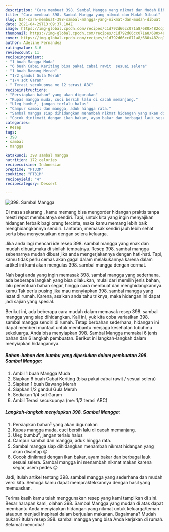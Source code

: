 ```yaml
---
description: "Cara membuat 398. Sambal Mangga yang nikmat dan Mudah Dibuat"
title: "Cara membuat 398. Sambal Mangga yang nikmat dan Mudah Dibuat"
slug: 834-cara-membuat-398-sambal-mangga-yang-nikmat-dan-mudah-dibuat
date: 2021-04-29T13:09:37.104Z
image: https://img-global.cpcdn.com/recipes/c1d792d66cc071a8/680x482cq70/398-sambal-mangga-foto-resep-utama.jpg
thumbnail: https://img-global.cpcdn.com/recipes/c1d792d66cc071a8/680x482cq70/398-sambal-mangga-foto-resep-utama.jpg
cover: https://img-global.cpcdn.com/recipes/c1d792d66cc071a8/680x482cq70/398-sambal-mangga-foto-resep-utama.jpg
author: Adeline Fernandez
ratingvalue: 3.6
reviewcount: 11
recipeingredient:
- "1 buah Mangga Muda"
- "6 buah Cabai Keriting bisa pakai cabai rawit  sesuai selera"
- "1 buah Bawang Merah"
- "1/2 gandul Gula Merah"
- "1/4 sdt Garam"
- " Terasi secukupnya me 12 terasi ABC"
recipeinstructions:
- "Persiapkan bahan² yang akan digunakan"
- "Kupas mangga muda, cuci bersih lalu di cacah memanjang."
- "Uleg bumbu², jangan terlalu halus"
- "Campur sambal dan mangga, aduk hingga rata."
- "Sambal mangga siap dihidangkan menambah nikmat hidangan yang akan disantap 😍"
- "Cocok dinikmati dengan ikan bakar, ayam bakar dan berbagai lauk sesuai selera. Sambal mangga ini menambah nikmat makan karena segar, asem pedes 😍"
categories:
- Resep
tags:
- 398
- sambal
- mangga

katakunci: 398 sambal mangga 
nutrition: 172 calories
recipecuisine: Indonesian
preptime: "PT33M"
cooktime: "PT31M"
recipeyield: "4"
recipecategory: Dessert

---
```



![398. Sambal Mangga](https://img-global.cpcdn.com/recipes/c1d792d66cc071a8/680x482cq70/398-sambal-mangga-foto-resep-utama.jpg)

Di masa  sekarang , kamu memang bisa mengorder hidangan praktis tanpa mesti repot membuatnya sendiri. Tapi, untuk kita yang ingin menyajikan hidangan terbaik bagi orang tercinta, maka kamu memang lebih baik menghidangkannya sendiri. Lantaran, memasak sendiri jauh lebih sehat serta bisa menyesuaikan dengan selera keluarga.

Jika anda lagi mencari ide resep 398. sambal mangga yang enak dan mudah dibuat,maka di sinilah tempatnya. Resep 398. sambal mangga  sebenarnya mudah dibuat jika anda mengerjakannya dengan hati-hati. Tapi, kamu tidak perlu cemas akan gagal dalam melakukannya 
karena dalam artikel ini kami akan mengulas 398. sambal mangga dengan cermat.  



Nah bagi anda yang ingin memasak 398. sambal mangga yang sederhana, ada beberapa langkah yang bisa dilakukan, mulai dari memilih jenis bahan, lalu penentuan bahan segar, hingga cara membuat dan menghidangkannya. kamu Tak perlu pusing jika mau menyiapkan 398. sambal mangga yang lezat di rumah. Karena, asalkan anda  tahu triknya, maka hidangan ini dapat jadi sajian yang spesial.

Berikut ini, ada beberapa cara mudah dalam memasak resep 398. sambal mangga yang siap dihidangkan. Kali ini, yuk kita coba variasikan 398. sambal mangga sendiri di rumah. Tetap berbahan sederhana, hidangan ini dapat memberi manfaat untuk membantu menjaga kesehatan tubuhmu sekeluarga. Anda bisa menyiapkan 398. Sambal Mangga memakai 6 jenis bahan dan 6 langkah pembuatan. Berikut ini langkah-langkah dalam menyiapkan hidangannya.

<!--inarticleads1-->

##### Bahan-bahan dan bumbu yang diperlukan dalam pembuatan 398. Sambal Mangga:

1. Ambil 1 buah Mangga Muda
1. Siapkan 6 buah Cabai Keriting (bisa pakai cabai rawit / sesuai selera)
1. Siapkan 1 buah Bawang Merah
1. Siapkan 1/2 gandul Gula Merah
1. Sediakan 1/4 sdt Garam
1. Ambil  Terasi secukupnya (me: 1/2 terasi ABC)




<!--inarticleads2-->

##### Langkah-langkah menyiapkan 398. Sambal Mangga:

1. Persiapkan bahan² yang akan digunakan
1. Kupas mangga muda, cuci bersih lalu di cacah memanjang.
1. Uleg bumbu², jangan terlalu halus
1. Campur sambal dan mangga, aduk hingga rata.
1. Sambal mangga siap dihidangkan menambah nikmat hidangan yang akan disantap 😍
1. Cocok dinikmati dengan ikan bakar, ayam bakar dan berbagai lauk sesuai selera. Sambal mangga ini menambah nikmat makan karena segar, asem pedes 😍




Jadi, itulah artikel tentang  398. sambal mangga  yang sederhana dan mudah versi kita. Semoga kamu dapat mempraktekkannya dengan hasil yang memuaskan. 

Terima kasih kamu telah menggunakan resep yang kami tampilkan di sini. Besar harapan kami, olahan  398. Sambal Mangga yang mudah di atas dapat membantu Anda menyiapkan hidangan yang nikmat untuk keluarga/teman ataupun menjadi inspirasi dalam berjualan makanan. Bagaimana? Mudah bukan? Itulah resep 398. sambal mangga yang bisa Anda kerjakan di rumah. Selamat mencoba!

